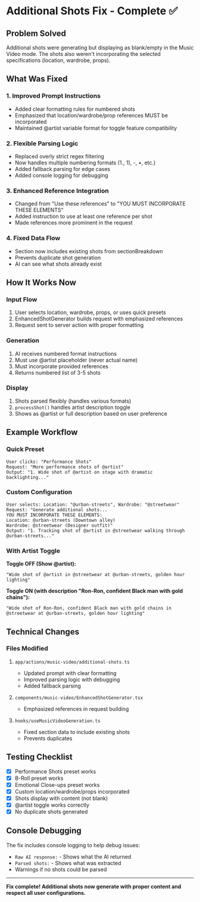 # Additional Shots Fix - Complete ✅

## Problem Solved
Additional shots were generating but displaying as blank/empty in the Music Video mode. The shots also weren't incorporating the selected specifications (location, wardrobe, props).

## What Was Fixed

### 1. **Improved Prompt Instructions**
- Added clear formatting rules for numbered shots
- Emphasized that location/wardrobe/prop references MUST be incorporated
- Maintained @artist variable format for toggle feature compatibility

### 2. **Flexible Parsing Logic**
- Replaced overly strict regex filtering
- Now handles multiple numbering formats (1., 1), -, •, etc.)
- Added fallback parsing for edge cases
- Added console logging for debugging

### 3. **Enhanced Reference Integration**
- Changed from "Use these references" to "YOU MUST INCORPORATE THESE ELEMENTS"
- Added instruction to use at least one reference per shot
- Made references more prominent in the request

### 4. **Fixed Data Flow**
- Section now includes existing shots from sectionBreakdown
- Prevents duplicate shot generation
- AI can see what shots already exist

## How It Works Now

### Input Flow
1. User selects location, wardrobe, props, or uses quick presets
2. EnhancedShotGenerator builds request with emphasized references
3. Request sent to server action with proper formatting

### Generation
1. AI receives numbered format instructions
2. Must use @artist placeholder (never actual name)
3. Must incorporate provided references
4. Returns numbered list of 3-5 shots

### Display
1. Shots parsed flexibly (handles various formats)
2. `processShot()` handles artist description toggle
3. Shows as @artist or full description based on user preference

## Example Workflow

### Quick Preset
```
User clicks: "Performance Shots"
Request: "More performance shots of @artist"
Output: "1. Wide shot of @artist on stage with dramatic backlighting..."
```

### Custom Configuration
```
User selects: Location: "@urban-streets", Wardrobe: "@streetwear"
Request: "Generate additional shots...
YOU MUST INCORPORATE THESE ELEMENTS:
Location: @urban-streets (Downtown alley)
Wardrobe: @streetwear (Designer outfit)"
Output: "1. Tracking shot of @artist in @streetwear walking through @urban-streets..."
```

### With Artist Toggle

**Toggle OFF (Show @artist):**
```
"Wide shot of @artist in @streetwear at @urban-streets, golden hour lighting"
```

**Toggle ON (with description "Ron-Ron, confident Black man with gold chains"):**
```
"Wide shot of Ron-Ron, confident Black man with gold chains in @streetwear at @urban-streets, golden hour lighting"
```

## Technical Changes

### Files Modified
1. `app/actions/music-video/additional-shots.ts`
   - Updated prompt with clear formatting
   - Improved parsing logic with debugging
   - Added fallback parsing

2. `components/music-video/EnhancedShotGenerator.tsx`
   - Emphasized references in request building

3. `hooks/useMusicVideoGeneration.ts`
   - Fixed section data to include existing shots
   - Prevents duplicates

## Testing Checklist
- [x] Performance Shots preset works
- [x] B-Roll preset works
- [x] Emotional Close-ups preset works
- [x] Custom location/wardrobe/props incorporated
- [x] Shots display with content (not blank)
- [x] @artist toggle works correctly
- [x] No duplicate shots generated

## Console Debugging
The fix includes console logging to help debug issues:
- `Raw AI response:` - Shows what the AI returned
- `Parsed shots:` - Shows what was extracted
- Warnings if no shots could be parsed

---

**Fix complete! Additional shots now generate with proper content and respect all user configurations.**